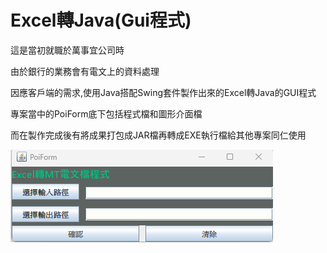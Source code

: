 # Excel轉Java(Gui程式)

這是當初就職於萬事宜公司時

由於銀行的業務會有電文上的資料處理

因應客戶端的需求,使用Java搭配Swing套件製作出來的Excel轉Java的GUI程式

專案當中的PoiForm底下包括程式檔和圖形介面檔

而在製作完成後有將成果打包成JAR檔再轉成EXE執行檔給其他專案同仁使用

![images](https://github.com/abow79/MtPoi/blob/master/Excel%E8%BD%89JavaGUI%E6%AA%94.png)
